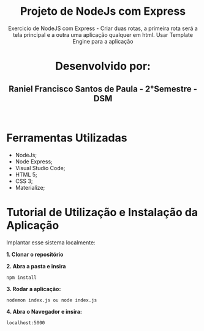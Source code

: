 <h1 align = "center" >Projeto de NodeJs com Express</h1>

<p align="center">Exercicio de NodeJS com Express - Criar duas rotas, a primeira rota será a tela principal e a outra uma aplicação qualquer em html. Usar Template Engine para a aplicação</p>

<h1 align="center">Desenvolvido por:</h1>

<h2 align="center">Raniel Francisco Santos de Paula - 2°Semestre - DSM</h2>
<br>


<h1> Ferramentas Utilizadas </h1>

* NodeJs;
* Node Express;
* Visual Studio Code;
* HTML 5;
* CSS 3;
* Materialize;


<h1> Tutorial de Utilização e Instalação da Aplicação </h1>


Implantar esse sistema localmente:


<strong> 1. Clonar o repositório </strong>

<strong> 2. Abra a pasta e insira</strong> 

```console
npm install
```

<strong> 3. Rodar a aplicação:</strong>

```console
nodemon index.js ou node index.js
```
<strong> 4. Abra o Navegador e insira:</strong>
```console
localhost:5000
```

    

    
